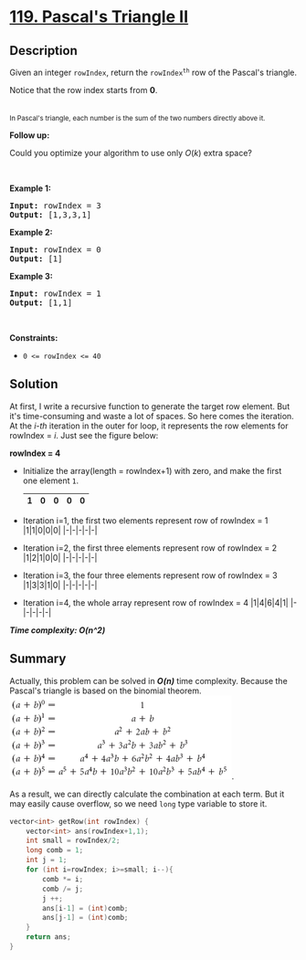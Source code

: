 # [119. Pascal's Triangle II](https://leetcode.com/problems/pascals-triangle-ii/)

## Description

<div class="content__u3I1 question-content__JfgR"><div><p>Given an integer <code>rowIndex</code>, return the <code>rowIndex<sup>th</sup></code>&nbsp;row of the Pascal's triangle.</p>

<p>Notice&nbsp;that the row index starts from&nbsp;<strong>0</strong>.</p>

<p><img alt="" src="https://upload.wikimedia.org/wikipedia/commons/0/0d/PascalTriangleAnimated2.gif"><br>
<small>In Pascal's triangle, each number is the sum of the two numbers directly above it.</small></p>

<p><strong>Follow up:</strong></p>

<p>Could you optimize your algorithm to use only <em>O</em>(<em>k</em>) extra space?</p>

<p>&nbsp;</p>
<p><strong>Example 1:</strong></p>
<pre><strong>Input:</strong> rowIndex = 3
<strong>Output:</strong> [1,3,3,1]
</pre><p><strong>Example 2:</strong></p>
<pre><strong>Input:</strong> rowIndex = 0
<strong>Output:</strong> [1]
</pre><p><strong>Example 3:</strong></p>
<pre><strong>Input:</strong> rowIndex = 1
<strong>Output:</strong> [1,1]
</pre>
<p>&nbsp;</p>
<p><strong>Constraints:</strong></p>

<ul>
	<li><code>0 &lt;=&nbsp;rowIndex &lt;= 40</code></li>
</ul>
</div></div>

## Solution
At first, I write a recursive function to generate the target row element. But it's time-consuming and waste a lot of spaces. So here comes the iteration. At the _i-th_ iteration in the outer for loop, it represents the row elements for rowIndex = _i_. Just see the figure below:

**rowIndex = 4**
* Initialize the array(length = rowIndex+1) with zero, and make the first one element `1`.

    |1|0|0|0|0|
    |-|-|-|-|-|

* Iteration i=1, the first two elements represent row of rowIndex = 1
    |1|1|0|0|0|
    |-|-|-|-|-|

* Iteration i=2, the first three elements represent row of rowIndex = 2
    |1|2|1|0|0|
    |-|-|-|-|-|

* Iteration i=3, the four three elements represent row of rowIndex = 3
    |1|3|3|1|0|
    |-|-|-|-|-|

* Iteration i=4, the whole array represent row of rowIndex = 4
    |1|4|6|4|1|
    |-|-|-|-|-|

_**Time complexity: O(n^2)**_

## Summary
Actually, this problem can be solved in _**O(n)**_ time complexity. Because the Pascal's triangle is based on the binomial theorem.
![img](pascal.gif).

As a result, we can directly calculate the combination at each term. But it may easily cause overflow, so we need `long` type variable to store it.
```c++
vector<int> getRow(int rowIndex) {
    vector<int> ans(rowIndex+1,1);
    int small = rowIndex/2;
    long comb = 1;
    int j = 1;
    for (int i=rowIndex; i>=small; i--){
        comb *= i;
        comb /= j;
        j ++;
        ans[i-1] = (int)comb;
        ans[j-1] = (int)comb;
    }
    return ans;
}
```
